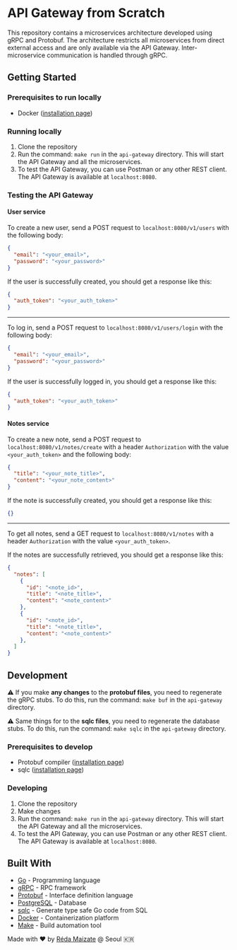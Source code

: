 # API Gateway from Scratch

This repository contains a microservices architecture developed using gRPC and Protobuf. The architecture restricts all microservices from direct external access and are only available via the API Gateway. Inter-microservice communication is handled through gRPC.

## Getting Started

### Prerequisites to run locally

- Docker ([installation page](https://docs.docker.com/get-docker/))

### Running locally

1. Clone the repository
2. Run the command: `make run` in the `api-gateway` directory. This will start the API Gateway and all the microservices.
3. To test the API Gateway, you can use Postman or any other REST client. The API Gateway is available at `localhost:8080`.

### Testing the API Gateway
#### User service
To create a new user, send a POST request to `localhost:8080/v1/users` with the following body:

```json
{
  "email": "<your_email>",
  "password": "<your_password>"
}
```

If the user is successfully created, you should get a response like this:

```json
{
  "auth_token": "<your_auth_token>"
}
```

---

To log in, send a POST request to `localhost:8080/v1/users/login` with the following body:

```json
{
  "email": "<your_email>",
  "password": "<your_password>"
}
```

If the user is successfully logged in, you should get a response like this:

```json
{
  "auth_token": "<your_auth_token>"
}
```

#### Notes service

To create a new note, send a POST request to `localhost:8080/v1/notes/create` with a header `Authorization` with the value `<your_auth_token>` and the following body:

```json
{
  "title": "<your_note_title>",
  "content": "<your_note_content>"
}
```

If the note is successfully created, you should get a response like this:

```json
{}
```
----
To get all notes, send a GET request to `localhost:8080/v1/notes` with a header `Authorization` with the value `<your_auth_token>`.

If the notes are successfully retrieved, you should get a response like this:

```json
{
  "notes": [
    {
      "id": "<note_id>",
      "title": "<note_title>",
      "content": "<note_content>"
    },
    {
      "id": "<note_id>",
      "title": "<note_title>",
      "content": "<note_content>"
    },
  ]
}
```

## Development

⚠️ If you make **any changes** to the **protobuf files**, you need to regenerate the gRPC stubs. To do this, run the command: `make buf` in the `api-gateway` directory.

⚠️ Same things for to the **sqlc files**, you need to regenerate the database stubs. To do this, run the command: `make sqlc` in the `api-gateway` directory.

### Prerequisites to develop

- Protobuf compiler ([installation page](https://grpc.io/docs/protoc-installation/))
- sqlc ([installation page](https://docs.sqlc.dev/en/stable/overview/install.html))

### Developing

1. Clone the repository
2. Make changes
3. Run the command: `make run` in the `api-gateway` directory. This will start the API Gateway and all the microservices.
4. To test the API Gateway, you can use Postman or any other REST client. The API Gateway is available at `localhost:8080`.

## Built With

- [Go](https://golang.org/) - Programming language
- [gRPC](https://grpc.io/) - RPC framework
- [Protobuf](https://developers.google.com/protocol-buffers) - Interface definition language
- [PostgreSQL](https://www.postgresql.org/) - Database
- [sqlc](https://docs.sqlc.dev/en/stable/) - Generate type safe Go code from SQL
- [Docker](https://www.docker.com/) - Containerization platform
- [Make](https://www.gnu.org/software/make/) - Build automation tool



Made with ❤️ by [Réda Maizate](https://www.linkedin.com/in/reda-maizate/) @ Seoul 🇰🇷